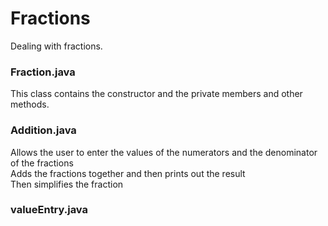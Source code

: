# Fractions
Dealing with fractions.
### Fraction.java
This class contains the constructor and the private members and other methods.<br />
### Addition.java
Allows the user to enter the values of  the numerators and the denominator of the fractions<br />
Adds the fractions together and then prints out the result<br />
Then simplifies the fraction<br />
### valueEntry.java
